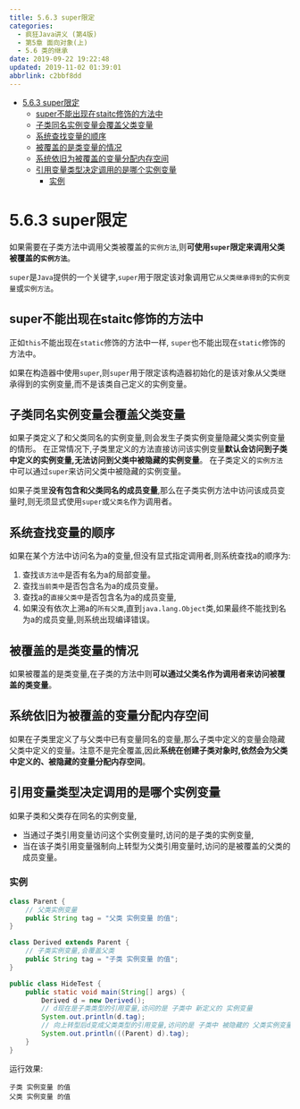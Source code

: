 ```yaml
---
title: 5.6.3 super限定
categories: 
  - 疯狂Java讲义 (第4版)
  - 第5章 面向对象(上)
  - 5.6 类的继承
date: 2019-09-22 19:22:48
updated: 2019-11-02 01:39:01
abbrlink: c2bbf8dd
---
```

- [5.6.3 super限定](/ReadingNotes/c2bbf8dd/#5-6-3-super限定)
    - [super不能出现在staitc修饰的方法中](/ReadingNotes/c2bbf8dd/#super不能出现在staitc修饰的方法中)
    - [子类同名实例变量会覆盖父类变量](/ReadingNotes/c2bbf8dd/#子类同名实例变量会覆盖父类变量)
    - [系统查找变量的顺序](/ReadingNotes/c2bbf8dd/#系统查找变量的顺序)
    - [被覆盖的是类变量的情况](/ReadingNotes/c2bbf8dd/#被覆盖的是类变量的情况)
    - [系统依旧为被覆盖的变量分配内存空间](/ReadingNotes/c2bbf8dd/#系统依旧为被覆盖的变量分配内存空间)
    - [引用变量类型决定调用的是哪个实例变量](/ReadingNotes/c2bbf8dd/#引用变量类型决定调用的是哪个实例变量)
        - [实例](/ReadingNotes/c2bbf8dd/#实例)

<!--more-->
<script src="https://cdn.bootcss.com/jquery/3.4.0/jquery.slim.min.js"></script>
<script>$(document).ready(function () {$(".post-body > ul:nth-child(1)").hide();});</script>

<!--end-->
<!--SSTStart-->
# 5.6.3 super限定 #
如果需要在子类方法中调用父类被覆盖的`实例方法`,则**可使用`super`限定来调用父类被覆盖的`实例方法`**。

`super`是`Java`提供的一个关键字,`super`用于限定该对象调用它`从父类继承得到`的`实例变量`或`实例方法`。
## super不能出现在staitc修饰的方法中 ##
正如`this`不能出现在`static`修饰的方法中一样, `super`也不能出现在`static`修饰的方法中。

如果在构造器中使用`super`,则`super`用于限定该构造器初始化的是该对象从父类继承得到的实例变量,而不是该类自己定义的实例变量。
## 子类同名实例变量会覆盖父类变量 ##
如果子类定义了和父类同名的实例变量,则会发生子类实例变量隐藏父类实例变量的情形。
在正常情况下,子类里定义的方法直接访问该实例变量**默认会访问到子类中定义的实例变量,无法访问到父类中被隐藏的实例变量**。
在子类定义的`实例方法`中可以通过`super`来访问父类中被隐藏的实例变量。

如果子类里**没有包含和父类同名的成员变量**,那么在子类实例方法中访问该成员变量时,则无须显式使用`super`或`父类名`作为调用者。

## 系统查找变量的顺序 ##
如果在某个方法中访问名为a的变量,但没有显式指定调用者,则系统查找a的顺序为:
1. 查找`该方法中`是否有名为a的局部变量。
2. 查找`当前类中`是否包含名为a的成员变量。
3. 查找a的`直接父类中`是否包含名为a的成员变量,
4. 如果没有依次上溯a的`所有父类`,直到`java.lang.Object`类,如果最终不能找到名为a的成员变量,则系统出现编译错误。

## 被覆盖的是类变量的情况 ##
如果被覆盖的是类变量,在子类的方法中则**可以通过父类名作为调用者来访问被覆盖的类变量**。

## 系统依旧为被覆盖的变量分配内存空间 ##
如果在子类里定义了与父类中已有变量同名的变量,那么子类中定义的变量会隐藏父类中定义的变量。注意不是完全覆盖,因此**系统在创建子类对象时,依然会为父类中定义的、被隐藏的变量分配内存空间**。

## 引用变量类型决定调用的是哪个实例变量 ##
如果子类和父类存在同名的实例变量,
- 当通过子类引用变量访问这个实例变量时,访问的是子类的实例变量,
- 当在该子类引用变量强制向上转型为父类引用变量时,访问的是被覆盖的父类的成员变量。
<!--SSTStop-->

### 实例 ###
```java
class Parent {
	// 父类实例变量
	public String tag = "父类 实例变量 的值";
}

class Derived extends Parent {
	// 子类实例变量,会覆盖父类
	public String tag = "子类 实例变量 的值";
}

public class HideTest {
	public static void main(String[] args) {
		Derived d = new Derived();
		// d现在是子类类型的引用变量,访问的是 子类中 新定义的 实例变量
		System.out.println(d.tag);
		// 向上转型后d变成父类类型的引用变量,访问的是 子类中 被隐藏的 父类实例变量
		System.out.println(((Parent) d).tag);
	}
}
```
运行效果:
```
子类 实例变量 的值
父类 实例变量 的值
```


